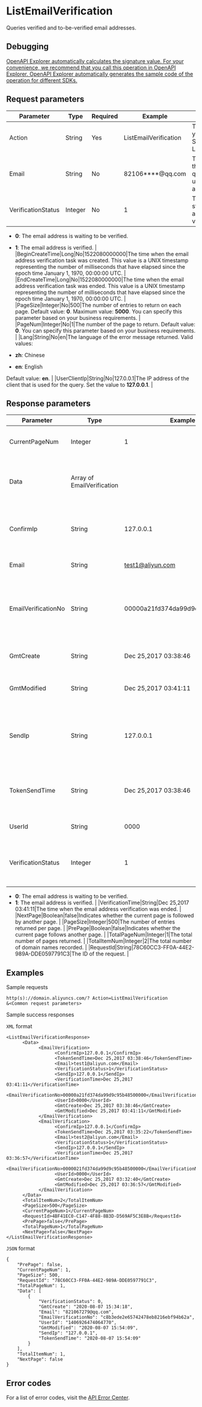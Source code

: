 # ListEmailVerification

Queries verified and to-be-verified email addresses.

## Debugging

[OpenAPI Explorer automatically calculates the signature value. For your convenience, we recommend that you call this operation in OpenAPI Explorer. OpenAPI Explorer automatically generates the sample code of the operation for different SDKs.](https://api.aliyun.com/#product=Domain&api=ListEmailVerification&type=RPC&version=2018-01-29)

## Request parameters

|Parameter|Type|Required|Example|Description|
|---------|----|--------|-------|-----------|
|Action|String|Yes|ListEmailVerification|The operation that you want to perform. Set the value to ListEmailVerification. |
|Email|String|No|82106\*\*\*\*@qq.com|The email address that you want to query. You can upload one email address every time. |
|VerificationStatus|Integer|No|1|The verification status of the email address. Valid values:

 -   **0**: The email address is waiting to be verified.
-   **1**: The email address is verified. |
|BeginCreateTime|Long|No|1522080000000|The time when the email address verification task was created. This value is a UNIX timestamp representing the number of milliseconds that have elapsed since the epoch time January 1, 1970, 00:00:00 UTC. |
|EndCreateTime|Long|No|1522080000000|The time when the email address verification task was ended. This value is a UNIX timestamp representing the number of milliseconds that have elapsed since the epoch time January 1, 1970, 00:00:00 UTC. |
|PageSize|Integer|No|500|The number of entries to return on each page. Default value: **0**. Maximum value: **5000**. You can specify this parameter based on your business requirements. |
|PageNum|Integer|No|1|The number of the page to return. Default value: **0**. You can specify this parameter based on your business requirements. |
|Lang|String|No|en|The language of the error message returned. Valid values:

 -   **zh**: Chinese
-   **en**: English

 Default value: **en**. |
|UserClientIp|String|No|127.0.0.1|The IP address of the client that is used for the query. Set the value to **127.0.0.1**. |

## Response parameters

|Parameter|Type|Example|Description|
|---------|----|-------|-----------|
|CurrentPageNum|Integer|1|The page number of the returned page. |
|Data|Array of EmailVerification| |The verified and to-be-verified email addresses returned. |
|ConfirmIp|String|127.0.0.1|The IP address of the client whose email address is verified. |
|Email|String|test1@aliyun.com|The email address that is verified. |
|EmailVerificationNo|String|00000a21fd374da99d9c95b48500000|The ID of the email address that is verified. The ID is automatically generated by the system. |
|GmtCreate|String|Dec 25,2017 03:38:46|The creation time of the record in the database. |
|GmtModified|String|Dec 25,2017 03:41:11|The update time of the record in the database. |
|SendIp|String|127.0.0.1|The IP address of the client from which the email address verification is initiated. |
|TokenSendTime|String|Dec 25,2017 03:38:46|The time when the email verification token was sent. |
|UserId|String|0000|The ID of the user account. |
|VerificationStatus|Integer|1|The verification status of the email address. Valid values:

 -   **0**: The email address is waiting to be verified.
-   **1**: The email address is verified. |
|VerificationTime|String|Dec 25,2017 03:41:11|The time when the email address verification was ended. |
|NextPage|Boolean|false|Indicates whether the current page is followed by another page. |
|PageSize|Integer|500|The number of entries returned per page. |
|PrePage|Boolean|false|Indicates whether the current page follows another page. |
|TotalPageNum|Integer|1|The total number of pages returned. |
|TotalItemNum|Integer|2|The total number of domain names recorded. |
|RequestId|String|78C60CC3-FF0A-44E2-989A-DDE0597791C3|The ID of the request. |

## Examples

Sample requests

```
http(s)://domain.aliyuncs.com/? Action=ListEmailVerification
&<Common request parameters>
```

Sample success responses

`XML` format

```
<ListEmailVerificationResponse>
      <Data>
            <EmailVerification>
                  <ConfirmIp>127.0.0.1</ConfirmIp>
                  <TokenSendTime>Dec 25,2017 03:38:46</TokenSendTime>
                  <Email>test1@aliyun.com</Email>
                  <VerificationStatus>1</VerificationStatus>
                  <SendIp>127.0.0.1</SendIp>
                  <VerificationTime>Dec 25,2017 03:41:11</VerificationTime>
                  <EmailVerificationNo>00000a21fd374da99d9c95b48500000</EmailVerificationNo>
                  <UserId>0000</UserId>
                  <GmtCreate>Dec 25,2017 03:38:46</GmtCreate>
                  <GmtModified>Dec 25,2017 03:41:11</GmtModified>
            </EmailVerification>
            <EmailVerification>
                  <ConfirmIp>127.0.0.1</ConfirmIp>
                  <TokenSendTime>Dec 25,2017 03:35:22</TokenSendTime>
                  <Email>test2@aliyun.com</Email>
                  <VerificationStatus>1</VerificationStatus>
                  <SendIp>127.0.0.1</SendIp>
                  <VerificationTime>Dec 25,2017 03:36:57</VerificationTime>
                  <EmailVerificationNo>0000021fd374da99d9c95b48500000</EmailVerificationNo>
                  <UserId>0000</UserId>
                  <GmtCreate>Dec 25,2017 03:32:40</GmtCreate>
                  <GmtModified>Dec 25,2017 03:36:57</GmtModified>
            </EmailVerification>
      </Data>
      <TotalItemNum>2</TotalItemNum>
      <PageSize>500</PageSize>
      <CurrentPageNum>1</CurrentPageNum>
      <RequestId>4BF41EC0-C147-4F88-8B3D-D569AF5C3E8B</RequestId>
      <PrePage>false</PrePage>
      <TotalPageNum>1</TotalPageNum>
      <NextPage>false</NextPage>
</ListEmailVerificationResponse>
```

`JSON` format

```
{
	"PrePage": false,
	"CurrentPageNum": 1,
	"PageSize": 500,
	"RequestId": "78C60CC3-FF0A-44E2-989A-DDE0597791C3",
	"TotalPageNum": 1,
	"Data": [
		{
			"VerificationStatus": 0,
			"GmtCreate": "2020-08-07 15:34:18",
			"Email": "821067279@qq.com",
			"EmailVerificationNo": "c8b3ede2e65742478eb8216ebf94b62a",
			"UserId": "1406926474064770",
			"GmtModified": "2020-08-07 15:54:09",
			"SendIp": "127.0.0.1",
			"TokenSendTime": "2020-08-07 15:54:09"
		}
	],
	"TotalItemNum": 1,
	"NextPage": false
}
```

## Error codes

For a list of error codes, visit the [API Error Center](https://error-center.alibabacloud.com/status/product/Domain).

